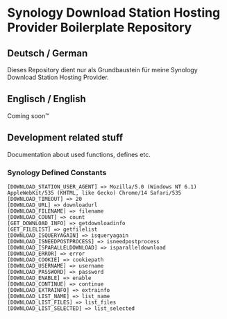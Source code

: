 # Synology Download Station Hosting Provider Boilerplate Repository

## Deutsch / German

Dieses Repository dient nur als Grundbaustein für meine Synology Download Station Hosting Provider.

## Englisch / English

Coming soon&#x2122;


## Development related stuff

Documentation about used functions, defines etc.

### Synology Defined Constants

```
[DOWNLOAD_STATION_USER_AGENT] => Mozilla/5.0 (Windows NT 6.1) AppleWebKit/535 (KHTML, like Gecko) Chrome/14 Safari/535
[DOWNLOAD_TIMEOUT] => 20
[DOWNLOAD_URL] => downloadurl
[DOWNLOAD_FILENAME] => filename
[DOWNLOAD_COUNT] => count
[GET_DOWNLOAD_INFO] => getdownloadinfo
[GET_FILELIST] => getfilelist
[DOWNLOAD_ISQUERYAGAIN] => isqueryagain
[DOWNLOAD_ISNEEDPOSTPROCESS] => isneedpostprocess
[DOWNLOAD_ISPARALLELDOWNLOAD] => isparalleldownload
[DOWNLOAD_ERROR] => error
[DOWNLOAD_COOKIE] => cookiepath
[DOWNLOAD_USERNAME] => username
[DOWNLOAD_PASSWORD] => password
[DOWNLOAD_ENABLE] => enable
[DOWNLOAD_CONTINUE] => continue
[DOWNLOAD_EXTRAINFO] => extrainfo
[DOWNLOAD_LIST_NAME] => list_name
[DOWNLOAD_LIST_FILES] => list_files
[DOWNLOAD_LIST_SELECTED] => list_selected
```